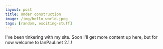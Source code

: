 ```yaml
---
layout: post
title: Under construction
image: /img/hello_world.jpeg
tags: [random, exciting-stuff]
---
```


I've been tinkering with my site. Soon I'll get more content up here, but for now welcome to IanPaul.net 2.1.!
